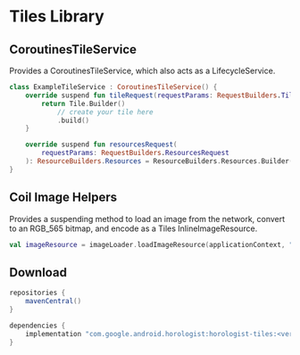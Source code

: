 # Tiles Library

## CoroutinesTileService

Provides a CoroutinesTileService, which also acts as a LifecycleService.

```kotlin
class ExampleTileService : CoroutinesTileService() {
    override suspend fun tileRequest(requestParams: RequestBuilders.TileRequest): Tile {
        return Tile.Builder()
            // create your tile here
            .build()
    }

    override suspend fun resourcesRequest(
        requestParams: RequestBuilders.ResourcesRequest
    ): ResourceBuilders.Resources = ResourceBuilders.Resources.Builder().setVersion("1").build()
}
```

## Coil Image Helpers

Provides a suspending method to load an image from the network, convert to an RGB_565
bitmap, and encode as a Tiles InlineImageResource.

```kotlin
val imageResource = imageLoader.loadImageResource(applicationContext, "https://raw.githubusercontent.com/google/horologist/main/docs/media-ui/playerscreen.png")
```

## Download

```groovy
repositories {
    mavenCentral()
}

dependencies {
    implementation "com.google.android.horologist:horologist-tiles:<version>"
}
```
